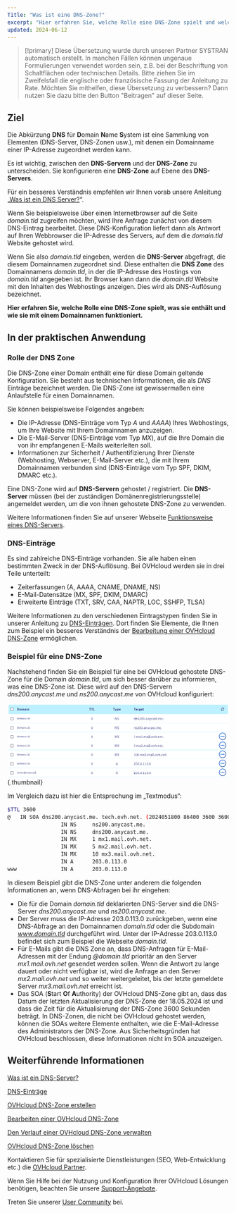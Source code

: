 ```yaml
---
Title: "Was ist eine DNS-Zone?"
excerpt: "Hier erfahren Sie, welche Rolle eine DNS-Zone spielt und welche Einträge sie für einen Domainnamen enthält"
updated: 2024-06-12
---
```


> [!primary]
> Diese Übersetzung wurde durch unseren Partner SYSTRAN automatisch erstellt. In manchen Fällen können ungenaue Formulierungen verwendet worden sein, z.B. bei der Beschriftung von Schaltflächen oder technischen Details. Bitte ziehen Sie im Zweifelsfall die englische oder französische Fassung der Anleitung zu Rate. Möchten Sie mithelfen, diese Übersetzung zu verbessern? Dann nutzen Sie dazu bitte den Button "Beitragen" auf dieser Seite.
>

## Ziel

Die Abkürzung **DNS** für **D**omain **N**ame **S**ystem ist eine Sammlung von Elementen (DNS-Server, DNS-Zonen usw.), mit denen ein Domainname einer IP-Adresse zugeordnet werden kann.

Es ist wichtig, zwischen den **DNS-Servern** und der **DNS-Zone** zu unterscheiden. Sie konfigurieren eine **DNS-Zone** auf Ebene des **DNS-Servers**.

Für ein besseres Verständnis empfehlen wir Ihnen vorab unsere Anleitung „[Was ist ein DNS Server?](/pages/web_cloud/domains/dns_server_general_information)“.

Wenn Sie beispielsweise über einen Internetbrowser auf die Seite *domain.tld* zugreifen möchten, wird Ihre Anfrage zunächst von diesem DNS-Eintrag bearbeitet. Diese DNS-Konfiguration liefert dann als Antwort auf Ihren Webbrowser die IP-Adresse des Servers, auf dem die *domain.tld* Website gehostet wird.

Wenn Sie also *domain.tld* eingeben, werden die **DNS-Server** abgefragt, die diesem Domainnamen zugeordnet sind. Diese enthalten die **DNS Zone** des Domainnamens *domain.tld*, in der die IP-Adresse des Hostings von *domain.tld* angegeben ist. Ihr Browser kann dann die *domain.tld* Website mit den Inhalten des Webhostings anzeigen. Dies wird als DNS-Auflösung bezeichnet.

**Hier erfahren Sie, welche Rolle eine DNS-Zone spielt, was sie enthält und wie sie mit einem Domainnamen funktioniert.**

## In der praktischen Anwendung

### Rolle der DNS Zone

Die DNS-Zone einer Domain enthält eine für diese Domain geltende Konfiguration. Sie besteht aus technischen Informationen, die als *DNS* Einträge bezeichnet werden. Die DNS-Zone ist gewissermaßen eine Anlaufstelle für einen Domainnamen.

Sie können beispielsweise Folgendes angeben:

- Die IP-Adresse (DNS-Einträge vom Typ *A* und *AAAA*) Ihres Webhostings, um Ihre Website mit Ihrem Domainnamen anzuzeigen.
- Die E-Mail-Server (DNS-Einträge vom Typ *MX*), auf die Ihre Domain die von ihr empfangenen E-Mails weiterleiten soll.
- Informationen zur Sicherheit / Authentifizierung Ihrer Dienste (Webhosting, Webserver, E-Mail-Server etc.), die mit Ihrem Domainnamen verbunden sind (DNS-Einträge vom Typ SPF, DKIM, DMARC etc.).

Eine DNS-Zone wird auf **DNS-Servern** gehostet / registriert. Die **DNS-Server** müssen (bei der zuständigen Domänenregistrierungsstelle) angemeldet werden, um die von ihnen gehostete DNS-Zone zu verwenden.

Weitere Informationen finden Sie auf unserer Webseite [Funktionsweise eines DNS-Servers](/links/web/domains-dns-server).

### DNS-Einträge

Es sind zahlreiche DNS-Einträge vorhanden. Sie alle haben einen bestimmten Zweck in der DNS-Auflösung. Bei OVHcloud werden sie in drei Teile unterteilt:

- Zeiterfassungen (A, AAAA, CNAME, DNAME, NS)
- E-Mail-Datensätze (MX, SPF, DKIM, DMARC)
- Erweiterte Einträge (TXT, SRV, CAA, NAPTR, LOC, SSHFP, TLSA)

Weitere Informationen zu den verschiedenen Eintragstypen finden Sie in unserer Anleitung zu [DNS-Einträgen](/pages/web_cloud/domains/dns_zone_records). Dort finden Sie Elemente, die Ihnen zum Beispiel ein besseres Verständnis der [Bearbeitung einer OVHcloud DNS-Zone](/pages/web_cloud/domains/dns_zone_edit) ermöglichen.

### Beispiel für eine DNS-Zone

Nachstehend finden Sie ein Beispiel für eine bei OVHcloud gehostete DNS-Zone für die Domain *domain.tld*, um sich besser darüber zu informieren, was eine DNS-Zone ist. Diese wird auf den DNS-Servern *dns200.anycast.me* und *ns200.anycast.me* von OVHcloud konfiguriert:

![DNS-Zone-Dashboard](Images/dns-Zone-Dashboard.png){.thumbnail}

Im Vergleich dazu ist hier die Entsprechung im „Textmodus“:

```bash
$TTL 3600
@	IN SOA dns200.anycast.me. tech.ovh.net. (2024051800 86400 3600 3600000 60)
                 IN NS     ns200.anycast.me.
                 IN NS     dns200.anycast.me.
                 IN MX     1 mx1.mail.ovh.net.
                 IN MX     5 mx2.mail.ovh.net.
                 IN MX     10 mx3.mail.ovh.net.
                 IN A      203.0.113.0
www              IN A      203.0.113.0
```

In diesem Beispiel gibt die DNS-Zone unter anderem die folgenden Informationen an, wenn DNS-Abfragen bei ihr eingehen:

- Die für die Domain *domain.tld* deklarierten DNS-Server sind die DNS-Server *dns200.anycast.me* und *ns200.anycast.me*.
- Der Server muss die IP-Adresse 203.0.113.0 zurückgeben, wenn eine DNS-Abfrage an den Domainnamen *domain.tld* oder die Subdomain *www.domain.tld* durchgeführt wird. Unter der IP-Adresse 203.0.113.0 befindet sich zum Beispiel die Webseite *domain.tld*.
- Für E-Mails gibt die DNS Zone an, dass DNS-Anfragen für E-Mail-Adressen mit der Endung *@domain.tld* prioritär an den Server *mx1.mail.ovh.net* gesendet werden sollen. Wenn die Antwort zu lange dauert oder nicht verfügbar ist, wird die Anfrage an den Server *mx2.mail.ovh.net* und so weiter weitergeleitet, bis der letzte gemeldete Server *mx3.mail.ovh.net* erreicht ist.
- Das SOA (**S**tart **O**f **A**uthority) der OVHcloud DNS-Zone gibt an, dass das Datum der letzten Aktualisierung der DNS-Zone der 18.05.2024 ist und dass die Zeit für die Aktualisierung der DNS-Zone 3600 Sekunden beträgt. In DNS-Zonen, die nicht bei OVHcloud gehostet werden, können die SOAs weitere Elemente enthalten, wie die E-Mail-Adresse des Administrators der DNS-Zone. Aus Sicherheitsgründen hat OVHcloud beschlossen, diese Informationen nicht im SOA anzuzeigen.

## Weiterführende Informationen

[Was ist ein DNS-Server?](/pages/web_cloud/domains/dns_server_general_information)

[DNS-Einträge](/pages/web_cloud/domains/dns_zone_records)

[OVHcloud DNS-Zone erstellen](/pages/web_cloud/domains/dns_zone_create)

[Bearbeiten einer OVHcloud DNS-Zone](/pages/web_cloud/domains/dns_zone_edit)

[Den Verlauf einer OVHcloud DNS-Zone verwalten](/pages/web_cloud/domains/dns_zone_history)

[OVHcloud DNS-Zone löschen](/pages/web_cloud/domains/dns_zone_deletion)
 
Kontaktieren Sie für spezialisierte Dienstleistungen (SEO, Web-Entwicklung etc.) die [OVHcloud Partner](/links/partner).
 
Wenn Sie Hilfe bei der Nutzung und Konfiguration Ihrer OVHcloud Lösungen benötigen, beachten Sie unsere [Support-Angebote](/links/support).
 
Treten Sie unserer [User Community](/links/community) bei.